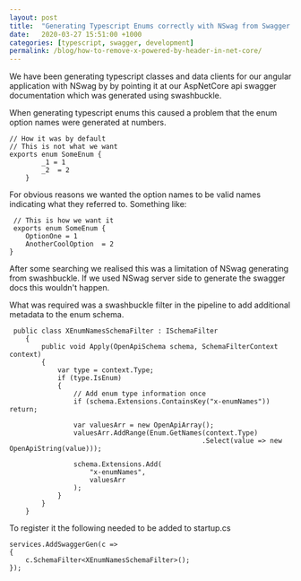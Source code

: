 ```yaml
---
layout: post
title:  "Generating Typescript Enums correctly with NSwag from Swagger docs created with Swashbuckle."
date:   2020-03-27 15:51:00 +1000
categories: [typescript, swagger, development]
permalink: /blog/how-to-remove-x-powered-by-header-in-net-core/
---
```


We have been generating typescript classes and data clients for our angular application with NSwag by by pointing it at our AspNetCore api swagger documentation which was generated using swashbuckle.

When generating typescript enums this caused a problem that the enum option names were generated at numbers.


    // How it was by default 
    // This is not what we want
    exports enum SomeEnum {
            _1 = 1
            _2  = 2
        }

For obvious reasons we wanted the option names to be valid names indicating what they referred to. Something like:

     // This is how we want it
     exports enum SomeEnum {
        OptionOne = 1
        AnotherCoolOption  = 2
    }

After some searching we realised this was a limitation of NSwag generating from swashbuckle. If we used NSwag server side to generate the swagger docs this wouldn't happen.

What was required was a swashbuckle filter in the pipeline to add additional metadata to the enum schema.
   

     public class XEnumNamesSchemaFilter : ISchemaFilter
        {
            public void Apply(OpenApiSchema schema, SchemaFilterContext context)
            {
                var type = context.Type;
                if (type.IsEnum)
                {
                    // Add enum type information once
                    if (schema.Extensions.ContainsKey("x-enumNames")) return;
    
                    var valuesArr = new OpenApiArray();
                    valuesArr.AddRange(Enum.GetNames(context.Type)
                                                    .Select(value => new OpenApiString(value)));
    
                    schema.Extensions.Add(
                        "x-enumNames",
                        valuesArr
                    );
                }
            }
        }

To register it the following needed to be added to startup.cs

    services.AddSwaggerGen(c =>
    {
        c.SchemaFilter<XEnumNamesSchemaFilter>();
    });